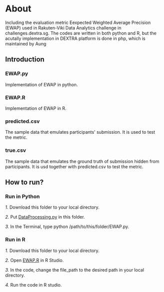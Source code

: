 # About
Including the evaluation metric Eexpected Weighted Average Precision (EWAP) used in Rakuten-Viki Data Analytics challenge in challenges.dextra.sg. The codes are written in both python and R, but the acutally implementation in DEXTRA platform is done in php, which is maintained by Aung


## Introduction

### EWAP.py
Implementation of EWAP in python.

### EWAP.R
Implementation of EWAP in R.

### predicted.csv
The sample data that emulates participants' submission. It is used to test the metric.

### true.csv
The sample data that emulates the ground truth of submission hidden from participants. It is usd together with predicted.csv to test the metric.


## How to run?

### Run in Python

*1.* Download this folder to your local directory.

*2.* Put [DataProcessing.py](https://github.com/newtoncircus/DEXTRA_SourceCodes/blob/master/DataProcessing.py) in this folder.

*3.* In the Terminal, type python /path/to/this/folder/EWAP.py.

### Run in R

*1.* Download this folder to your local directory.

*2.* Open [EWAP.R](https://github.com/newtoncircus/DEXTRA_SourceCodes/blob/master/EWAP/EWAP.R) in R Studio.

*3.* In the code, change the file_path to the desired path in your local directory.

*4.* Run the code in R studio.